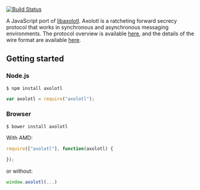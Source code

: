 [![Build Status](https://travis-ci.org/joebandenburg/libaxolotl-javascript.svg?branch=master)](https://travis-ci.org/joebandenburg/libaxolotl-javascript)

A JavaScript port of [libaxolotl](https://github.com/WhisperSystems/libaxolotl-android). Axolotl is a ratcheting forward
secrecy protocol that works in synchronous and asynchronous messaging environments. The protocol overview is available
[here](https://github.com/trevp/axolotl/wiki), and the details of the wire format are available
[here](https://github.com/WhisperSystems/TextSecure/wiki/ProtocolV2).

## Getting started

### Node.js

```
$ npm install axolotl
```

```javascript
var axolotl = require("axolotl");
```

### Browser

```
$ bower install axolotl
```

With AMD:
```javascript
require(["axolotl"], function(axolotl) {

});
```
or without:
```javascript
window.axolotl(...)
```